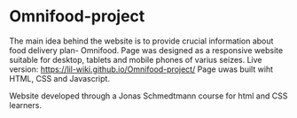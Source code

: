 # Omnifood-project
The main idea behind the website is to provide crucial information about food delivery plan- Omnifood. 
Page was designed as a responsive website suitable for desktop, tablets and mobile phones of varius seizes. 
Live version: https://lil-wiki.github.io/Omnifood-project/
Page uwas built wiht HTML, CSS and Javascript.  


Website developed through a Jonas Schmedtmann course for html and CSS learners. 
